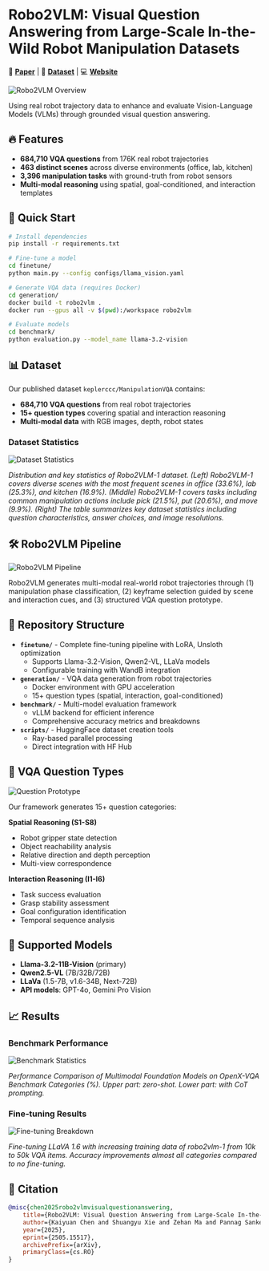 # Robo2VLM: Visual Question Answering from Large-Scale In-the-Wild Robot Manipulation Datasets

🤖 **[Paper](https://arxiv.org/abs/2505.15517)** | 🤗 **[Dataset](https://huggingface.co/datasets/keplerccc/Robo2VLM-1)** | 💻 **[Website](https://berkeleyautomation.github.io/robo2vlm/)**

![Robo2VLM Overview](images/VQA-examples2.png)

Using real robot trajectory data to enhance and evaluate Vision-Language Models (VLMs) through grounded visual question answering.

## 🔥 Features

- **684,710 VQA questions** from 176K real robot trajectories
- **463 distinct scenes** across diverse environments (office, lab, kitchen)
- **3,396 manipulation tasks** with ground-truth from robot sensors
- **Multi-modal reasoning** using spatial, goal-conditioned, and interaction templates

## 🚀 Quick Start

```bash
# Install dependencies
pip install -r requirements.txt

# Fine-tune a model
cd finetune/
python main.py --config configs/llama_vision.yaml

# Generate VQA data (requires Docker)
cd generation/
docker build -t robo2vlm .
docker run --gpus all -v $(pwd):/workspace robo2vlm

# Evaluate models
cd benchmark/
python evaluation.py --model_name llama-3.2-vision
```

## 📊 Dataset

Our published dataset `keplerccc/ManipulationVQA` contains:
- **684,710 VQA questions** from real robot trajectories
- **15+ question types** covering spatial and interaction reasoning
- **Multi-modal data** with RGB images, depth, robot states

### Dataset Statistics

![Dataset Statistics](images/data_stats.png)

*Distribution and key statistics of Robo2VLM-1 dataset. (Left) Robo2VLM-1 covers diverse scenes with the most frequent scenes in office (33.6%), lab (25.3%), and kitchen (16.9%). (Middle) Robo2VLM-1 covers tasks including common manipulation actions include pick (21.5%), put (20.6%), and move (9.9%). (Right) The table summarizes key dataset statistics including question characteristics, answer choices, and image resolutions.*

## 🛠️ Robo2VLM Pipeline

![Robo2VLM Pipeline](images/robo2vlm_pipeline.png)

Robo2VLM generates multi-modal real-world robot trajectories through (1) manipulation phase classification, (2) keyframe selection guided by scene and interaction cues, and (3) structured VQA question prototype.

## 📁 Repository Structure

- **`finetune/`** - Complete fine-tuning pipeline with LoRA, Unsloth optimization
  - Supports Llama-3.2-Vision, Qwen2-VL, LLaVa models
  - Configurable training with WandB integration
- **`generation/`** - VQA data generation from robot trajectories  
  - Docker environment with GPU acceleration
  - 15+ question types (spatial, interaction, goal-conditioned)
- **`benchmark/`** - Multi-model evaluation framework
  - vLLM backend for efficient inference
  - Comprehensive accuracy metrics and breakdowns
- **`scripts/`** - HuggingFace dataset creation tools
  - Ray-based parallel processing
  - Direct integration with HF Hub

## 🔧 VQA Question Types

![Question Prototype](images/question-prototype.png)

Our framework generates 15+ question categories:

**Spatial Reasoning (S1-S8)**
- Robot gripper state detection
- Object reachability analysis  
- Relative direction and depth perception
- Multi-view correspondence

**Interaction Reasoning (I1-I6)**
- Task success evaluation
- Grasp stability assessment
- Goal configuration identification
- Temporal sequence analysis

## 🎯 Supported Models

- **Llama-3.2-11B-Vision** (primary)
- **Qwen2.5-VL** (7B/32B/72B)
- **LLaVa** (1.5-7B, v1.6-34B, Next-72B)
- **API models**: GPT-4o, Gemini Pro Vision

## 📈 Results

### Benchmark Performance

![Benchmark Statistics](images/benchmark-stats.png)

*Performance Comparison of Multimodal Foundation Models on OpenX-VQA Benchmark Categories (%). Upper part: zero-shot. Lower part: with CoT prompting.*

### Fine-tuning Results

![Fine-tuning Breakdown](images/finetune_breakdown.png)

*Fine-tuning LLaVA 1.6 with increasing training data of robo2vlm-1 from 10k to 50k VQA items. Accuracy improvements almost all categories compared to no fine-tuning.*

## 📄 Citation

```bibtex
@misc{chen2025robo2vlmvisualquestionanswering,
    title={Robo2VLM: Visual Question Answering from Large-Scale In-the-Wild Robot Manipulation Datasets}, 
    author={Kaiyuan Chen and Shuangyu Xie and Zehan Ma and Pannag Sanketi and Ken Goldberg},
    year={2025},
    eprint={2505.15517},
    archivePrefix={arXiv},
    primaryClass={cs.RO}
}
